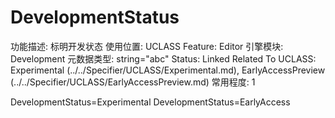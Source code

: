 # DevelopmentStatus

功能描述: 标明开发状态
使用位置: UCLASS
Feature: Editor
引擎模块: Development
元数据类型: string="abc"
Status: Linked
Related To UCLASS: Experimental (../../Specifier/UCLASS/Experimental.md), EarlyAccessPreview (../../Specifier/UCLASS/EarlyAccessPreview.md)
常用程度: 1

DevelopmentStatus=Experimental
DevelopmentStatus=EarlyAccess